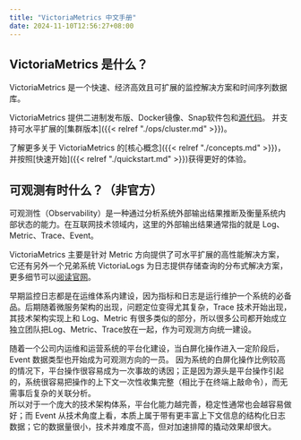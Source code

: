 ```yaml
---
title: "VictoriaMetrics 中文手册"
date: 2024-11-10T12:56:27+08:00
---
```


## VictoriaMetrics 是什么？

VictoriaMetrics 是一个快速、经济高效且可扩展的监控解决方案和时间序列数据库。

VictoriaMetrics 提供二进制发布版、Docker镜像、Snap软件包和[源代码](https://github.com/victoriaMetrics/VictoriaMetrics)。 并支持可水平扩展的[集群版本]({{< relref "./ops/cluster.md" >}})。

了解更多关于 VictoriaMetrics 的[核心概念]({{< relref "./concepts.md" >}})，并按照[快速开始]({{< relref "./quickstart.md" >}})获得更好的体验。


## 可观测有时什么？（非官方）

可观测性（Observability）是一种通过分析系统外部输出结果推断及衡量系统内部状态的能力。在互联网技术领域内，这里的外部输出结果通常指的就是 Log、Metric、Trace、Event。

VictoriaMetrics 主要是针对 Metric 方向提供了可水平扩展的高性能解决方案，它还有另外一个兄弟系统 VictoriaLogs 为日志提供存储查询的分布式解决方案，更多细节可以[阅读官网](https://docs.victoriametrics.com/victorialogs/quickstart/)。

早期监控日志都是在运维体系内建设，因为指标和日志是运行维护一个系统的必备品。后期随着微服务架构的出现，问题定位变得尤其复杂，Trace 技术开始出现，其技术架构实现上和 Log、Metric 有很多类似的部分，所以很多公司都开始成立独立团队把Log、Metric、Trace放在一起，作为可观测方向统一建设。

随着一个公司内运维和运营系统的平台化建设，当白屏化操作进入一定阶段后，Event 数据类型也开始成为可观测方向的一员。
因为系统的白屏化操作比例较高的情况下，平台操作很容易成为一次事故的诱因；正是因为源头是平台操作引起的，系统很容易把操作的上下文一次性收集完整（相比于在终端上敲命令），而无需事后复杂的关联分析。  
所以对于一个庞大的技术架构体系，平台化能力越完善，稳定性通常也会越容易做好；而 Event 从技术角度上看，本质上属于带有更丰富上下文信息的结构化日志数据；它的数据量很小，技术并难度不高，但对加速排障的撬动效果却很大。